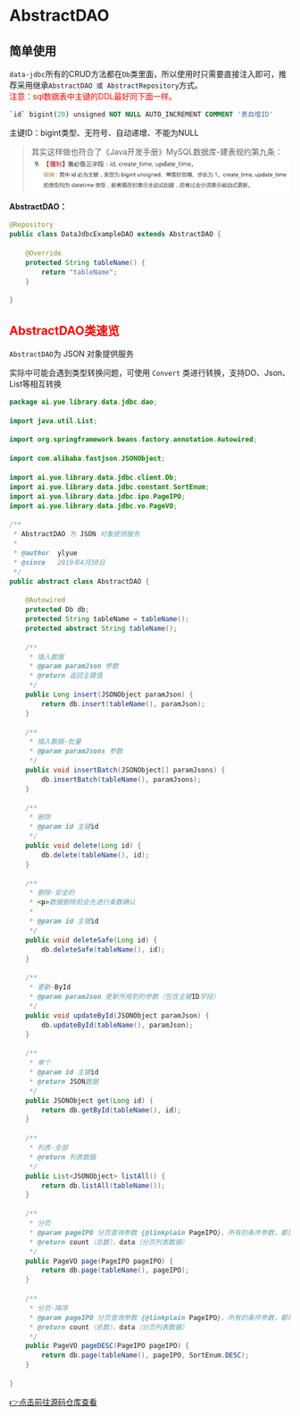 # AbstractDAO
## 简单使用
`data-jdbc`所有的CRUD方法都在`Db`类里面，所以使用时只需要直接注入即可，推荐采用继承`AbstractDAO 或 AbstractRepository`方式。<br>
<font color=red>注意：sql数据表中主键的DDL最好同下面一样。</font>
```ddl
`id` bigint(20) unsigned NOT NULL AUTO_INCREMENT COMMENT '表自增ID'
```
主键ID：bigint类型、无符号、自动递增、不能为NULL
> 其实这样做也符合了《Java开发手册》MySQL数据库-建表规约第九条：<br>
> ![建表规约第九条](介绍_files/建表规约第九条.png)

**AbstractDAO：**
```java
@Repository
public class DataJdbcExampleDAO extends AbstractDAO {

	@Override
	protected String tableName() {
		return "tableName";
	}
	
}
```

## <font color=red>AbstractDAO类速览</font>
`AbstractDAO`为 JSON 对象提供服务

实际中可能会遇到类型转换问题，可使用 `Convert` 类进行转换，支持DO、Json、List等相互转换

```java
package ai.yue.library.data.jdbc.dao;

import java.util.List;

import org.springframework.beans.factory.annotation.Autowired;

import com.alibaba.fastjson.JSONObject;

import ai.yue.library.data.jdbc.client.Db;
import ai.yue.library.data.jdbc.constant.SortEnum;
import ai.yue.library.data.jdbc.ipo.PageIPO;
import ai.yue.library.data.jdbc.vo.PageVO;

/**
 * AbstractDAO 为 JSON 对象提供服务
 * 
 * @author	ylyue
 * @since	2019年4月30日
 */
public abstract class AbstractDAO {

	@Autowired
	protected Db db;
	protected String tableName = tableName();
	protected abstract String tableName();
    
	/**
	 * 插入数据
	 * @param paramJson 参数
	 * @return 返回主键值
	 */
	public Long insert(JSONObject paramJson) {
		return db.insert(tableName(), paramJson);
	}
	
	/**
	 * 插入数据-批量
	 * @param paramJsons 参数
	 */
	public void insertBatch(JSONObject[] paramJsons) {
		db.insertBatch(tableName(), paramJsons);
	}
	
	/**
	 * 删除
	 * @param id 主键id
	 */
	public void delete(Long id) {
		db.delete(tableName(), id);
	}
	
	/**
	 * 删除-安全的
	 * <p>数据删除前会先进行条数确认
	 * 
	 * @param id 主键id
	 */
	public void deleteSafe(Long id) {
		db.deleteSafe(tableName(), id);
	}
	
	/**
	 * 更新-ById
	 * @param paramJson 更新所用到的参数（包含主键ID字段）
	 */
	public void updateById(JSONObject paramJson) {
		db.updateById(tableName(), paramJson);
	}
	
	/**
	 * 单个
	 * @param id 主键id
	 * @return JSON数据
	 */
	public JSONObject get(Long id) {
		return db.getById(tableName(), id);
	}
	
	/**
	 * 列表-全部
	 * @return 列表数据
	 */
	public List<JSONObject> listAll() {
		return db.listAll(tableName());
	}
	
	/**
	 * 分页
	 * @param pageIPO 分页查询参数 {@linkplain PageIPO}，所有的条件参数，都将以等于的形式进行SQL拼接
	 * @return count（总数），data（分页列表数据）
	 */
	public PageVO page(PageIPO pageIPO) {
		return db.page(tableName(), pageIPO);
	}
	
	/**
	 * 分页-降序
	 * @param pageIPO 分页查询参数 {@linkplain PageIPO}，所有的条件参数，都将以等于的形式进行SQL拼接
	 * @return count（总数），data（分页列表数据）
	 */
	public PageVO pageDESC(PageIPO pageIPO) {
		return db.page(tableName(), pageIPO, SortEnum.DESC);
	}
	
}
```

[👉点击前往源码仓库查看](https://gitee.com/yl-yue/yue-library/blob/master/yue-library-data-jdbc/src/main/java/ai/yue/library/data/jdbc/dao/AbstractDAO.java)